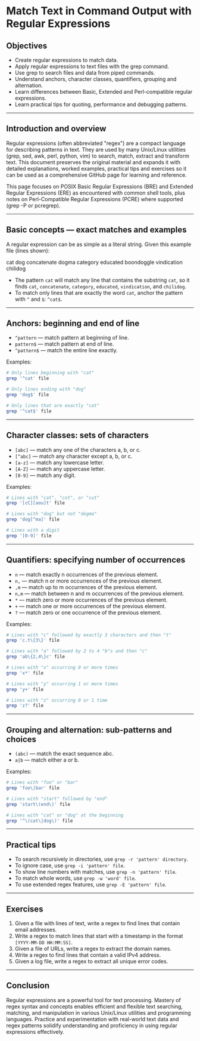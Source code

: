 # Match Text in Command Output with Regular Expressions

## Objectives
- Create regular expressions to match data.
- Apply regular expressions to text files with the grep command.
- Use grep to search files and data from piped commands.
- Understand anchors, character classes, quantifiers, grouping and alternation.
- Learn differences between Basic, Extended and Perl-compatible regular expressions.
- Learn practical tips for quoting, performance and debugging patterns.

---

## Introduction and overview

Regular expressions (often abbreviated "regex") are a compact language for describing patterns in text. They are used by many Unix/Linux utilities (grep, sed, awk, perl, python, vim) to search, match, extract and transform text. This document preserves the original material and expands it with detailed explanations, worked examples, practical tips and exercises so it can be used as a comprehensive GitHub page for learning and reference.

This page focuses on POSIX Basic Regular Expressions (BRE) and Extended Regular Expressions (ERE) as encountered with common shell tools, plus notes on Perl-Compatible Regular Expressions (PCRE) where supported (grep -P or pcregrep).

---

## Basic concepts — exact matches and examples

A regular expression can be as simple as a literal string. Given this example file (lines shown):

cat
dog
concatenate
dogma
category
educated
boondoggle
vindication
chilidog

- The pattern `cat` will match any line that contains the substring `cat`, so it finds `cat`, `concatenate`, `category`, `educated`, `vindication`, and `chilidog`.
- To match only lines that are exactly the word `cat`, anchor the pattern with `^` and `$`: `^cat$`.

---

## Anchors: beginning and end of line

- `^pattern` — match pattern at beginning of line.
- `pattern$` — match pattern at end of line.
- `^pattern$` — match the entire line exactly.

Examples:
````bash
# Only lines beginning with "cat"
grep '^cat' file

# Only lines ending with "dog"
grep 'dog$' file

# Only lines that are exactly "cat"
grep '^cat$' file
````

---

## Character classes: sets of characters

- `[abc]` — match any one of the characters a, b, or c.
- `[^abc]` — match any character except a, b, or c.
- `[a-z]` — match any lowercase letter.
- `[A-Z]` — match any uppercase letter.
- `[0-9]` — match any digit.

Examples:
````bash
# Lines with "cat", "cot", or "cut"
grep '[cC][aou]t' file

# Lines with "dog" but not "dogma"
grep 'dog[^ma]' file

# Lines with a digit
grep '[0-9]' file
````

---

## Quantifiers: specifying number of occurrences

- `n` — match exactly n occurrences of the previous element.
- `n,` — match n or more occurrences of the previous element.
- `,m` — match up to m occurrences of the previous element.
- `n,m` — match between n and m occurrences of the previous element.
- `*` — match zero or more occurrences of the previous element.
- `+` — match one or more occurrences of the previous element.
- `?` — match zero or one occurrence of the previous element.

Examples:
````bash
# Lines with "c" followed by exactly 3 characters and then "t"
grep 'c.t\{3\}' file

# Lines with "a" followed by 2 to 4 "b"s and then "c"
grep 'ab\{2,4\}c' file

# Lines with "x" occurring 0 or more times
grep 'x*' file

# Lines with "y" occurring 1 or more times
grep 'y+' file

# Lines with "z" occurring 0 or 1 time
grep 'z?' file
````

---

## Grouping and alternation: sub-patterns and choices

- `(abc)` — match the exact sequence abc.
- `a|b` — match either a or b.

Examples:
````bash
# Lines with "foo" or "bar"
grep 'foo\|bar' file

# Lines with "start" followed by "end"
grep 'start\(end\)' file

# Lines with "cat" or "dog" at the beginning
grep '^\(cat\|dog\)' file
````

---



## Practical tips

- To search recursively in directories, use `grep -r 'pattern' directory`.
- To ignore case, use `grep -i 'pattern' file`.
- To show line numbers with matches, use `grep -n 'pattern' file`.
- To match whole words, use `grep -w 'word' file`.
- To use extended regex features, use `grep -E 'pattern' file`.

---

## Exercises

1. Given a file with lines of text, write a regex to find lines that contain email addresses.
2. Write a regex to match lines that start with a timestamp in the format `[YYYY-MM-DD HH:MM:SS]`.
3. Given a file of URLs, write a regex to extract the domain names.
4. Write a regex to find lines that contain a valid IPv4 address.
5. Given a log file, write a regex to extract all unique error codes.

---

## Conclusion

Regular expressions are a powerful tool for text processing. Mastery of regex syntax and concepts enables efficient and flexible text searching, matching, and manipulation in various Unix/Linux utilities and programming languages. Practice and experimentation with real-world text data and regex patterns solidify understanding and proficiency in using regular expressions effectively.